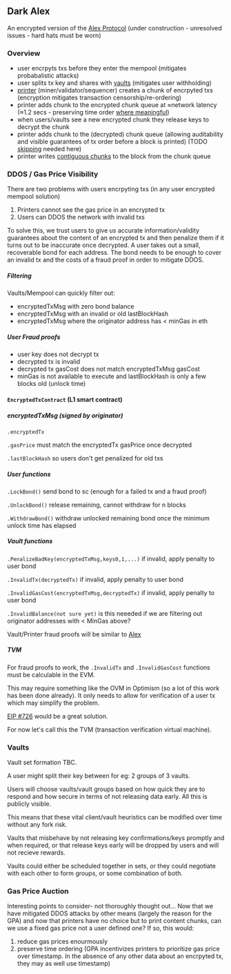 ## Dark Alex

An encrypted version of the [Alex Protocol](https://github.com/pmcgoohan/targeting-zero-mev/blob/main/content-layer.md)
(under construction - unresolved issues - hard hats must be worn)

### Overview
- user encrpyts txs before they enter the mempool (mitigates probabalistic attacks)
- user splits tx key and shares with [vaults](https://github.com/pmcgoohan/targeting-zero-mev/blob/main/content-layer.md#shuffler-vaults) (mitigates user withholding)
- [printer](https://github.com/pmcgoohan/targeting-zero-mev/blob/main/content-layer.md#printer) (miner/validator/sequencer) creates a chunk of encrpyted txs (encryption mitigates transaction censorship/re-ordering)
- printer adds chunk to the encrypted chunk queue at ≈network latency (≈1.2 secs - preserving time order [where meaningful](https://github.com/pmcgoohan/alex-latency-width))
- when users/vaults see a new encrypted chunk they release keys to decrypt the chunk
- printer adds chunk to the (decrypted) chunk queue (allowing auditability and visible guarantees of tx order before a block is printed) (TODO [skipping](https://github.com/pmcgoohan/targeting-zero-mev/blob/main/content-layer.md#skippers) needed here)
- printer writes [contiguous chunks](https://github.com/pmcgoohan/targeting-zero-mev/blob/main/content-layer.md#printer-withholding) to the block from the chunk queue

### DDOS / Gas Price Visibility
There are two problems with users encrpyting txs (in any user encrypted mempool solution)
1) Printers cannot see the gas price in an encrypted tx
2) Users can DDOS the network with invalid txs

To solve this, we trust users to give us accurate information/validity guarantees about the content of an encrypted tx and then penalize them if it turns out to be inaccurate once decrypted.
A user takes out a small, recoverable bond for each address. The bond needs to be enough to cover an invalid tx and the costs of a fraud proof in order to mitigate DDOS.

##### Filtering
Vaults/Mempool can quickly filter out:
- encryptedTxMsg with zero bond balance
- encryptedTxMsg with an invalid or old lastBlockHash
- encryptedTxMsg where the originator address has < minGas in eth

##### User Fraud proofs
- user key does not decrypt tx
- decrypted tx is invalid
- decrypted tx gasCost does not match encryptedTxMsg gasCost
- minGas is not available to execute and lastBlockHash is only a few blocks old (unlock time)

#### ```EncryptedTxContract``` (L1 smart contract)

##### encryptedTxMsg (signed by originator)
```.encryptedTx```

```.gasPrice``` must match the encryptedTx gasPrice once decrypted

```.lastBlockHash``` so users don't get penalized for old txs

##### User functions
```.LockBond()``` send bond to sc (enough for a failed tx and a fraud proof)

```.UnlockBond()``` release remaining, cannot withdraw for n blocks

```.WithdrawBond()``` withdraw unlocked remaining bond once the minimum unlock time has elapsed

##### Vault functions
```.PenalizeBadKey(encryptedTxMsg,keys0,1,...)``` if invalid, apply penalty to user bond

```.InvalidTx(decryptedTx)``` if invalid, apply penalty to user bond

```.InvalidGasCost(encryptedTxMsg,decryptedTx)``` if invalid, apply penalty to user bond

```.InvalidBalance(not sure yet)``` is this neeeded if we are filtering out originator addresses with < MinGas above?

Vault/Printer fraud proofs will be similar to [Alex](https://github.com/pmcgoohan/targeting-zero-mev/blob/main/content-layer.md#validation-rules-and-proofs) 

##### TVM
For fraud proofs to work, the ```.InvalidTx``` and ```.InvalidGasCost``` functions must be calculable in the EVM.

This may require something like the OVM in Optimism (so a lot of this work has been done already). It only needs to allow for verification of a user tx which may simplify the problem.

[EIP #726](https://github.com/ethereum/EIPs/issues/726) would be a great solution.

For now let's call this the TVM (transaction verification virtual machine).

### Vaults

Vault set formation TBC.

A user might split their key between for eg: 2 groups of 3 vaults.

Users will choose vaults/vault groups based on how quick they are to respond and how secure in terms of not releasing data early. All this is publicly visible.

This means that these vital client/vault heuristics can be modified over time without any fork risk.

Vaults that misbehave by not releasing key confirmations/keys promptly and when required, or that release keys early will be dropped by users and will not recieve rewards.

Vaults could either be scheduled together in sets, or they could negotiate with each other to form groups, or some combination of both.

### Gas Price Auction

Interesting points to consider- not thoroughly thought out...
Now that we have mitigated DDOS attacks by other means (largely the reason for the GPA) and now that printers have no choice but to print content chunks, can we use a fixed gas price not a user defined one?
If so, this would:
1) reduce gas prices enourmously
2) preserve time ordering (GPA incentivizes printers to prioritize gas price over timestamp. In the absence of any other data about an encrpyted tx, they may as well use timestamp)
